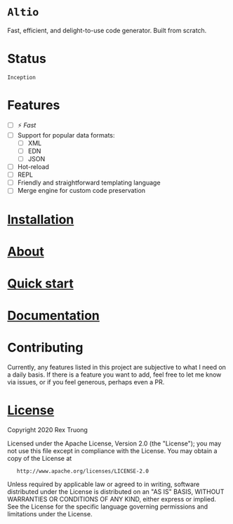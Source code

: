 # `Altio`

Fast, efficient, and delight-to-use code generator. Built from scratch.

# Status
`Inception`

# Features

- [ ] ⚡ _Fast_
- [ ] Support for popular data formats:
    - [ ] XML
    - [ ] EDN
    - [ ] JSON
- [ ] Hot-reload
- [ ] REPL
- [ ] Friendly and straightforward templating language
- [ ] Merge engine for custom code preservation

# [Installation]()

# [About]()

# [Quick start]()

# [Documentation]()

# Contributing

Currently, any features listed in this project are subjective to what I need on
a daily basis. If there is a feature you want to add, feel free to let me know
via issues, or if you feel generous, perhaps even a PR.

# [License](https://github.com/aratare-jp/altio/blob/master/LICENSE)

Copyright 2020 Rex Truong

Licensed under the Apache License, Version 2.0 (the "License"); you may not use
this file except in compliance with the License. You may obtain a copy of the
License at

       http://www.apache.org/licenses/LICENSE-2.0

Unless required by applicable law or agreed to in writing, software distributed
under the License is distributed on an "AS IS" BASIS, WITHOUT WARRANTIES OR
CONDITIONS OF ANY KIND, either express or implied. See the License for the
specific language governing permissions and limitations under the License.
